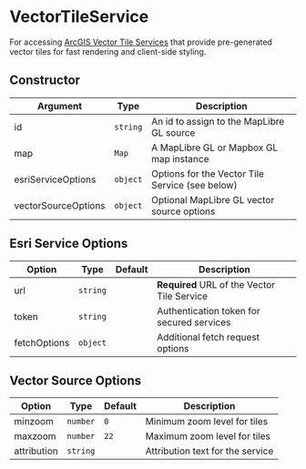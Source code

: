 # VectorTileService

For accessing [ArcGIS Vector Tile Services](https://developers.arcgis.com/rest/services-reference/vector-tile-service.htm) that provide pre-generated vector tiles for fast rendering and client-side styling.

## Constructor

| Argument | Type | Description |
|----------|------|-------------|
| id | `string` | An id to assign to the MapLibre GL source |
| map | `Map` | A MapLibre GL or Mapbox GL map instance |
| esriServiceOptions | `object` | Options for the Vector Tile Service (see below) |
| vectorSourceOptions | `object` | Optional MapLibre GL vector source options |

## Esri Service Options

| Option | Type | Default | Description |
|--------|------|---------|-------------|
| url | `string` | | **Required** URL of the Vector Tile Service |
| token | `string` | | Authentication token for secured services |
| fetchOptions | `object` | | Additional fetch request options |

## Vector Source Options

| Option | Type | Default | Description |
|--------|------|---------|-------------|
| minzoom | `number` | `0` | Minimum zoom level for tiles |
| maxzoom | `number` | `22` | Maximum zoom level for tiles |
| attribution | `string` | | Attribution text for the service |

